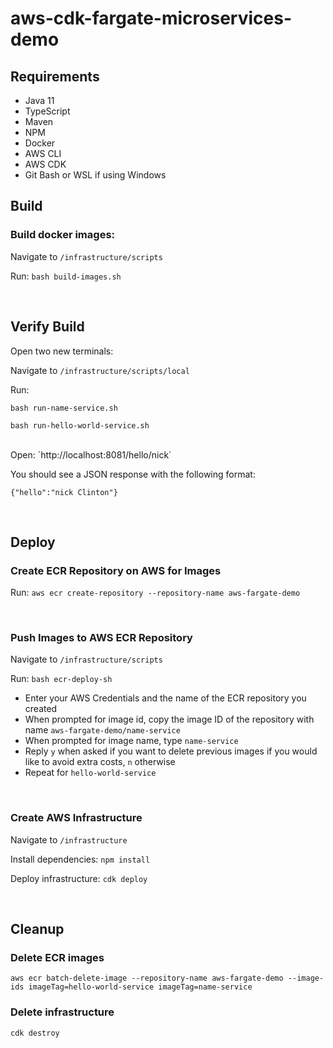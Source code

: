 # aws-cdk-fargate-microservices-demo

## Requirements
- Java 11
- TypeScript
- Maven
- NPM
- Docker
- AWS CLI
- AWS CDK
- Git Bash or WSL if using Windows

## Build

### Build docker images:

Navigate to `/infrastructure/scripts`

Run: `bash build-images.sh`

<br/>

## Verify Build

Open two new terminals:

Navigate to `/infrastructure/scripts/local`

Run: 

`bash run-name-service.sh`

`bash run-hello-world-service.sh`

<br/>
Open:
`http://localhost:8081/hello/nick`

You should see a JSON response with the following format:

`{"hello":"nick Clinton"}`

<br/>

## Deploy

### Create ECR Repository on AWS for Images

Run: `aws ecr create-repository --repository-name aws-fargate-demo`

<br/>

### Push Images to AWS ECR Repository

Navigate to `/infrastructure/scripts`

Run: `bash ecr-deploy-sh`

- Enter your AWS Credentials and the name of the ECR repository you created
- When prompted for image id, copy the image ID of the repository with name `aws-fargate-demo/name-service`
- When prompted for image name, type `name-service`
- Reply `y` when asked if you want to delete previous images if you would like to avoid extra costs, `n` otherwise
- Repeat for `hello-world-service`
<br/>

### Create AWS Infrastructure

Navigate to `/infrastructure`

Install dependencies: `npm install`

Deploy infrastructure: `cdk deploy`

<br/>

## Cleanup

### Delete ECR images 

`aws ecr batch-delete-image --repository-name aws-fargate-demo --image-ids imageTag=hello-world-service imageTag=name-service`

### Delete infrastructure

`cdk destroy`
